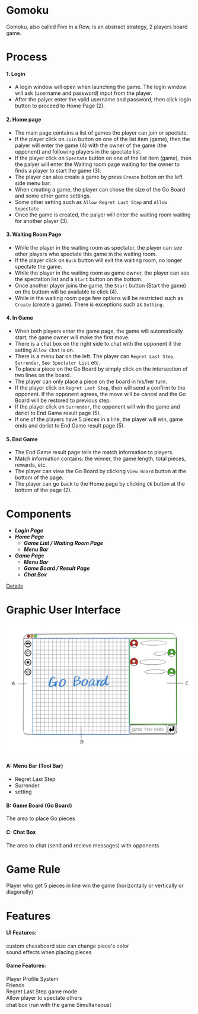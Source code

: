 # Gomoku
Gomoku, also called Five in a Row, is an abstract strategy, 2 players board game. <br>
# Process
#### **1. Login** <br>
- A login window will open when launching the game. The login window will ask (username and password) input from the player. 
- After the palyer enter the valid username and password, then click login button to proceed to Home Page (2).
#### **2. Home page** 
  - The main page contains a list of games the player can join or spectate. 
  - If the player click on ```Join``` button on one of the list item (game), then the palyer will enter the game (4) with the owner of the game (the opponent) and following players in the spectate list. 
  - If the player click on ```Spectate``` button on one of the list item (game), then the palyer will enter the Waiting room page waiting for the owner to finds a player to start the game (3). 
  - The player can also create a game by press ```Create``` botton on the left side menu bar. 
  - When creating a game, the player can chose the size of the Go Board and some other game settings. 
  - Some other setting such as ```Allow Regret Last Step``` and ```Allow Sepectate``` 
  - Once the game is created, the palyer will enter the waiting room waiting for another player (3). 
#### **3. Waiting Room Page** 
- While the player in the waiting room as spectator, the player can see other players who spectate this game in the waiting room. 
- If the player click on ```Back``` button will exit the waiting room, no longer spectate the game. <br>
- While the player in the waiting room as game owner, the player can see the spectation list and a ```Start``` button on the bottom. 
- Once another player joins the game, the ```Start``` button (Start the game) on the buttom will be available to click (4). 
- While in the waiting room page few options will be restricted such as ```Create``` (create a game). There is exceptions such as ```Setting```. 
#### **4. In Game** 
- When both players enter the game page, the game will automatically start, the game owner will make the first move. 
- There is a chat box on the right side to chat with the opponent if the setting ```Allow Chat``` is on. 
- There is a menu bar on the left. The player can ```Regret Last Step```, ```Surrender```, ```See Spectator List``` etc. 
- To place a piece on the Go Board by simply click on the intersection of two lines on the board. 
- The player can only place a piece on the board in his/her turn. 
- If the player click on ```Regret Last Step```, then will send a confirm to the opponent. If the opponent agrees, the move will be cancel and the Go Board will be restored to previous step.
- If the player click on ```Surrender```, the opponent will win the game and derict to End Game result page (5). 
- If one of the players have 5 pieces in a line, the player will win, game ends and derict to End Game result page (5). 
#### **5. End Game** 
- The End Game result page tells the match information to players.
- Match information contains: the winner, the game length, total pieces, rewards, etc.
- The player can view the Go Board by clicking ```View Board``` button at the bottom of the page.
- The player can go back to the Home page by clicking ```OK``` button at the bottom of the page (2).

# Components
- ***Login Page***
- ***Home Page***
  - ***Game List / Waiting Room Page***
  - ***Menu Bar***
- ***Game Page***
  - ***Menu Bar***
  - ***Game Board / Result Page***
  - ***Chat Box***
  
[Details]()

# Graphic User Interface
<img src="https://github.com/ZhihengChang/Gomoku/blob/main/doc/img/UI_design.jpg" width="650"> <br>
#### A: Menu Bar (Tool Bar)
- Regret Last Step
- Surrender
- setting
#### B: Game Board (Go Board)
The area to place Go pieces 
#### C: Chat Box
The area to chat (send and recieve messages) with opponents
# Game Rule
Player who get 5 pieces in line win the game (horizontally or vertically or diagonally) <br>
# Features
#### UI Features:
custom chessboard size
can change piece's color <br>
sound effects when placing pieces <br>
#### Game Features:
Player Profile System <br>
Friends <br>
Regret Last Step game mode <br>
Allow player to spectate others <br>
chat box (run with the game Simultaneous）<br>

